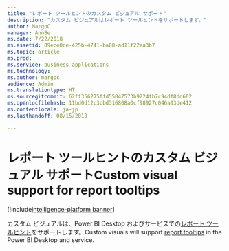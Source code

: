 ```yaml
---
title: "レポート ツールヒントのカスタム ビジュアル サポート"
description: "カスタム ビジュアルはレポート ツールヒントをサポートします。"
author: MargoC
manager: AnnBe
ms.date: 7/22/2018
ms.assetid: 09ece0de-425b-4741-ba88-ad11f22ea3b7
ms.topic: article
ms.prod: 
ms.service: business-applications
ms.technology: 
ms.author: margoc
audience: Admin
ms.translationtype: HT
ms.sourcegitcommit: 62ff356275ffd55047573b9224fb7c94df8dd602
ms.openlocfilehash: 11bd0d12c3cbd316808a0cf98927c046a93de412
ms.contentlocale: ja-jp
ms.lasthandoff: 08/15/2018

---
```

# <a name="custom-visual-support-for-report-tooltips"></a><span data-ttu-id="a212b-103">レポート ツールヒントのカスタム ビジュアル サポート</span><span class="sxs-lookup"><span data-stu-id="a212b-103">Custom visual support for report tooltips</span></span>

[!include[intelligence-platform banner](../../includes/intelligence-platform.md)]



<span data-ttu-id="a212b-104">カスタム ビジュアルは、Power BI Desktop およびサービスでの[レポート ツールヒント](https://docs.microsoft.com/power-bi/desktop-tooltips)をサポートします。</span><span class="sxs-lookup"><span data-stu-id="a212b-104">Custom visuals will support [report tooltips](https://docs.microsoft.com/power-bi/desktop-tooltips) in the Power BI Desktop and service.</span></span>

